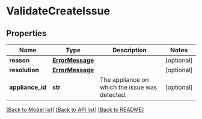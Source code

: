 # ValidateCreateIssue

## Properties
Name | Type | Description | Notes
------------ | ------------- | ------------- | -------------
**reason** | [**ErrorMessage**](ErrorMessage.md) |  | [optional] 
**resolution** | [**ErrorMessage**](ErrorMessage.md) |  | [optional] 
**appliance_id** | **str** | The appliance on which the issue was detected. | [optional] 

[[Back to Model list]](../README.md#documentation-for-models) [[Back to API list]](../README.md#documentation-for-api-endpoints) [[Back to README]](../README.md)


